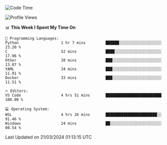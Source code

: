 <!--START_SECTION:waka-->
![Code Time](http://img.shields.io/badge/Code%20Time-596%20hrs%2029%20mins-blue)

![Profile Views](http://img.shields.io/badge/Profile%20Views-1-blue)

📊 **This Week I Spent My Time On** 

```text
💬 Programming Languages: 
Python                   1 hr 7 mins         ██████░░░░░░░░░░░░░░░░░░░   23.20 % 
C                        52 mins             ████░░░░░░░░░░░░░░░░░░░░░   17.96 % 
Other                    38 mins             ███░░░░░░░░░░░░░░░░░░░░░░   13.07 % 
YAML                     34 mins             ███░░░░░░░░░░░░░░░░░░░░░░   11.91 % 
Docker                   33 mins             ███░░░░░░░░░░░░░░░░░░░░░░   11.51 % 

🔥 Editors: 
VS Code                  4 hrs 51 mins       █████████████████████████   100.00 % 

💻 Operating System: 
WSL                      4 hrs 26 mins       ███████████████████████░░   91.46 % 
Windows                  24 mins             ██░░░░░░░░░░░░░░░░░░░░░░░   08.54 % 
```


 Last Updated on 21/03/2024 01:13:15 UTC
<!--END_SECTION:waka-->

